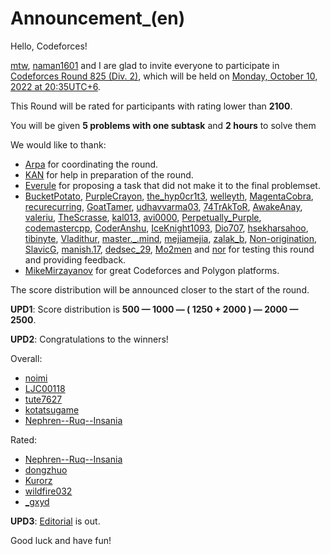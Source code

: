 # Announcement_(en)

Hello, Codeforces!

[mtw](https://codeforces.com/profile/mtw "Grandmaster mtw"), [naman1601](https://codeforces.com/profile/naman1601 "Master naman1601") and I are glad to invite everyone to participate in [Codeforces Round 825 (Div. 2)](https://codeforces.com/contest/1736 "Codeforces Round 825 (Div. 2)"), which will be held on [Monday, October 10, 2022 at 20:35UTC+6](https://codeforces.com/https://www.timeanddate.com/worldclock/fixedtime.html?day=10&month=10&year=2022&hour=17&min=35&sec=0&p1=166). 

This Round will be rated for participants with rating lower than **2100**. 

You will be given **5 problems with one subtask** and **2 hours** to solve them

We would like to thank:

 * [Arpa](https://codeforces.com/profile/Arpa "International Master Arpa") for coordinating the round.
* [KAN](https://codeforces.com/profile/KAN "Legendary Grandmaster KAN") for help in preparation of the round.
* [Everule](https://codeforces.com/profile/Everule "International Master Everule") for proposing a task that did not make it to the final problemset.
* [BucketPotato](https://codeforces.com/profile/BucketPotato "International Master BucketPotato"), [PurpleCrayon](https://codeforces.com/profile/PurpleCrayon "Grandmaster PurpleCrayon"), [the_hyp0cr1t3](https://codeforces.com/profile/the_hyp0cr1t3 "Master the_hyp0cr1t3"), [welleyth](https://codeforces.com/profile/welleyth "Candidate Master welleyth"), [MagentaCobra](https://codeforces.com/profile/MagentaCobra "Candidate Master MagentaCobra"), [recurecurring](https://codeforces.com/profile/recurecurring "Expert recurecurring"), [GoatTamer](https://codeforces.com/profile/GoatTamer "Candidate Master GoatTamer"), [udhavvarma03](https://codeforces.com/profile/udhavvarma03 "Expert udhavvarma03"), [74TrAkToR](https://codeforces.com/profile/74TrAkToR "International Master 74TrAkToR"), [AwakeAnay](https://codeforces.com/profile/AwakeAnay "International Master AwakeAnay"), [valeriu](https://codeforces.com/profile/valeriu "Master valeriu"), [TheScrasse](https://codeforces.com/profile/TheScrasse "Grandmaster TheScrasse"), [kal013](https://codeforces.com/profile/kal013 "International Grandmaster kal013"), [avi0000](https://codeforces.com/profile/avi0000 "Master avi0000"), [Perpetually_Purple](https://codeforces.com/profile/Perpetually_Purple "Master Perpetually_Purple"), [codemastercpp](https://codeforces.com/profile/codemastercpp "Expert codemastercpp"), [CoderAnshu](https://codeforces.com/profile/CoderAnshu "Grandmaster CoderAnshu"), [IceKnight1093](https://codeforces.com/profile/IceKnight1093 "Master IceKnight1093"), [Dio707](https://codeforces.com/profile/Dio707 "Specialist Dio707"), [hsekharsahoo](https://codeforces.com/profile/hsekharsahoo "Pupil hsekharsahoo"), [tibinyte](https://codeforces.com/profile/tibinyte "Pupil tibinyte"), [Vladithur](https://codeforces.com/profile/Vladithur "Master Vladithur"), [master._.mind](https://codeforces.com/profile/master._.mind "Expert master._.mind"), [mejiamejia](https://codeforces.com/profile/mejiamejia "Expert mejiamejia"), [zalak_b](https://codeforces.com/profile/zalak_b "Specialist zalak_b"), [Non-origination](https://codeforces.com/profile/Non-origination "Pupil Non-origination"), [SlavicG](https://codeforces.com/profile/SlavicG "Expert SlavicG"), [manish.17](https://codeforces.com/profile/manish.17 "Master manish.17"), [dedsec_29](https://codeforces.com/profile/dedsec_29 "Pupil dedsec_29"), [Mo2men](https://codeforces.com/profile/Mo2men "Pupil Mo2men") and [nor](https://codeforces.com/profile/nor "Master nor") for testing this round and providing feedback.
* [MikeMirzayanov](https://codeforces.com/profile/MikeMirzayanov "Headquarters, MikeMirzayanov") for great Codeforces and Polygon platforms.

The score distribution will be announced closer to the start of the round.

**UPD1**: Score distribution is **500 — 1000 — ( 1250 + 2000 ) — 2000 — 2500**.

**UPD2**: Congratulations to the winners!

Overall:

 * [noimi](https://codeforces.com/profile/noimi "Legendary Grandmaster noimi")
* [LJC00118](https://codeforces.com/profile/LJC00118 "Legendary Grandmaster LJC00118")
* [tute7627](https://codeforces.com/profile/tute7627 "International Grandmaster tute7627")
* [kotatsugame](https://codeforces.com/profile/kotatsugame "International Grandmaster kotatsugame")
* [Nephren--Ruq--Insania](https://codeforces.com/profile/Nephren--Ruq--Insania "Pupil Nephren--Ruq--Insania")

Rated:

 * [Nephren--Ruq--Insania](https://codeforces.com/profile/Nephren--Ruq--Insania "Pupil Nephren--Ruq--Insania")
* [dongzhuo](https://codeforces.com/profile/dongzhuo "Newbie dongzhuo")
* [Kurorz](https://codeforces.com/profile/Kurorz "Candidate Master Kurorz")
* [wildfire032](https://codeforces.com/profile/wildfire032 "Candidate Master wildfire032")
* [_gxyd](https://codeforces.com/profile/_gxyd "Expert _gxyd")

**UPD3**: [Editorial](Tutorial_(en).md) is out.

Good luck and have fun!

